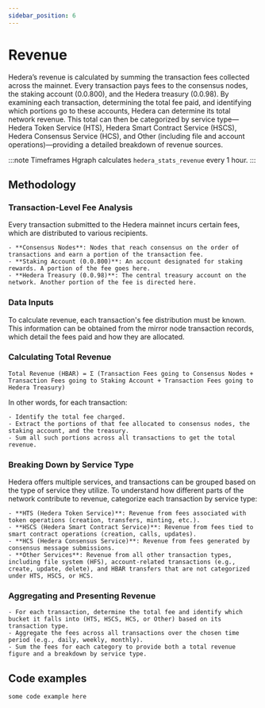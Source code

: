 ```yaml
---
sidebar_position: 6
---
```


# Revenue

Hedera’s revenue is calculated by summing the transaction fees collected across the mainnet. Every transaction pays fees to the consensus nodes, the staking account (0.0.800), and the Hedera treasury (0.0.98). By examining each transaction, determining the total fee paid, and identifying which portions go to these accounts, Hedera can determine its total network revenue. This total can then be categorized by service type—Hedera Token Service (HTS), Hedera Smart Contract Service (HSCS), Hedera Consensus Service (HCS), and Other (including file and account operations)—providing a detailed breakdown of revenue sources.

:::note Timeframes
Hgraph calculates `hedera_stats_revenue` every 1 hour.
:::

## Methodology

### Transaction-Level Fee Analysis

Every transaction submitted to the Hedera mainnet incurs certain fees, which are distributed to various recipients.

    - **Consensus Nodes**: Nodes that reach consensus on the order of transactions and earn a portion of the transaction fee.
    - **Staking Account (0.0.800)**: An account designated for staking rewards. A portion of the fee goes here.
    - **Hedera Treasury (0.0.98)**: The central treasury account on the network. Another portion of the fee is directed here.

### Data Inputs

To calculate revenue, each transaction's fee distribution must be known. This information can be obtained from the mirror node transaction records, which detail the fees paid and how they are allocated.

### Calculating Total Revenue

```
Total Revenue (HBAR) = Σ (Transaction Fees going to Consensus Nodes + Transaction Fees going to Staking Account + Transaction Fees going to Hedera Treasury)
```

In other words, for each transaction:

    - Identify the total fee charged.
    - Extract the portions of that fee allocated to consensus nodes, the staking account, and the treasury.
    - Sum all such portions across all transactions to get the total revenue.

### Breaking Down by Service Type

Hedera offers multiple services, and transactions can be grouped based on the type of service they utilize. To understand how different parts of the network contribute to revenue, categorize each transaction by service type:

    - **HTS (Hedera Token Service)**: Revenue from fees associated with token operations (creation, transfers, minting, etc.).
    - **HSCS (Hedera Smart Contract Service)**: Revenue from fees tied to smart contract operations (creation, calls, updates).
    - **HCS (Hedera Consensus Service)**: Revenue from fees generated by consensus message submissions.
    - **Other Services**: Revenue from all other transaction types, including file system (HFS), account-related transactions (e.g., create, update, delete), and HBAR transfers that are not categorized under HTS, HSCS, or HCS.

### Aggregating and Presenting Revenue

    - For each transaction, determine the total fee and identify which bucket it falls into (HTS, HSCS, HCS, or Other) based on its transaction type.
    - Aggregate the fees across all transactions over the chosen time period (e.g., daily, weekly, monthly).
    - Sum the fees for each category to provide both a total revenue figure and a breakdown by service type.

## Code examples

```
some code example here
```
